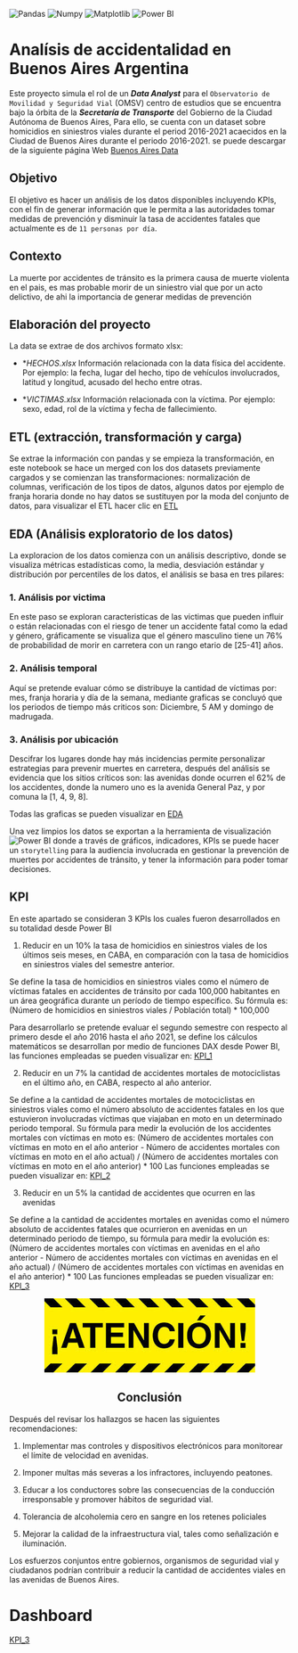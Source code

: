 ![Pandas](https://img.shields.io/badge/-Pandas-333333?style=flat&logo=pandas)
![Numpy](https://img.shields.io/badge/-Numpy-333333?style=flat&logo=numpy)
![Matplotlib](https://img.shields.io/badge/-Matplotlib-333333?style=flat&logo=matplotlib)
![Power BI](https://img.shields.io/badge/-Power%20BI-333333?style=flat&logo=powerbi&logoColor=white)

# Analísis de accidentalidad en Buenos Aires Argentina

Este proyecto simula el rol de un ***Data Analyst*** para el `Observatorio de Movilidad y Seguridad Vial` (OMSV) centro de estudios que se encuentra bajo la órbita de la ***Secretaría de Transporte*** del Gobierno de la Ciudad Autónoma de Buenos Aires, Para ello, se cuenta con un dataset sobre homicidios en siniestros viales durante el period 2016-2021 acaecidos en la Ciudad de Buenos Aires durante el periodo 2016-2021. se puede descargar de la siguiente página Web [Buenos Aires Data](https://data.buenosaires.gob.ar/dataset/victimas-siniestros-viales)

## Objetivo

El objetivo es hacer un análisis de los datos disponibles incluyendo KPIs, con el fin de generar información que le permita a las autoridades tomar medidas de prevención y disminuir la tasa de accidentes fatales que actualmente es de `11 personas por día`.

## Contexto

La muerte por accidentes de tránsito es la primera causa de muerte violenta en el pais, es mas probable morir de un siniestro vial que por un acto delictivo, de ahi la importancia de generar medidas de prevención

## Elaboración del proyecto

La data se extrae de dos archivos formato xlsx:  

*  **HECHOS.xlsx*   Información relacionada con la data física del accidente. Por ejemplo: la fecha, lugar del hecho, tipo de vehículos involucrados, latitud y longitud, acusado del hecho entre otras.

*  **VICTIMAS.xlsx*   Información relacionada con la víctima. Por ejemplo: sexo, edad, rol de la víctima y fecha de fallecimiento.

## ETL (extracción, transformación y carga)

Se extrae la información con pandas y se empieza la transformación, en este notebook se hace un merged con los dos datasets previamente cargados y se comienzan las transformaciones: normalización de columnas, verificación de los tipos de datos, algunos datos por ejemplo de franja horaria donde no hay datos se sustituyen por la moda del conjunto de datos, para visualizar el ETL hacer clic en [ETL](ETL.ipynb)

## EDA (Análisis exploratorio de los datos)

La exploracion de los datos comienza con un análisis descriptivo, donde se visualiza métricas estadísticas como, la media, desviación estándar y distribución por percentiles de los datos, el análisis se basa en tres pilares:

### 1. Análisis por victima

En este paso se exploran caracteristicas de las victimas que pueden influir o están relacionadas con el riesgo de tener un accidente fatal como la edad y género, gráficamente se visualiza que el género masculino tiene un 76% de probabilidad de morir en carretera con un rango etario de [25-41] años.


### 2. Análisis temporal

Aquí se pretende evaluar cómo se distribuye la cantidad de víctimas por: mes, franja horaria y día de la semana, mediante graficas se concluyó que los periodos de tiempo más criticos son: Diciembre, 5 AM y domingo de madrugada.

### 3. Análisis por ubicación

Descifrar los lugares donde hay más incidencias permite personalizar estrategias para prevenir muertes en carretera, después del análisis se evidencia que los sitios críticos son: las avenidas donde ocurren el 62% de los accidentes, donde la numero uno es la avenida General Paz, y por comuna la [1, 4, 9, 8].

Todas las graficas se pueden visualizar en [EDA](EDA.ipynb) 

Una vez limpios los datos se exportan a la herramienta de visualización ![Power BI](https://img.shields.io/badge/-Power%20BI-F2C811?style=flat&logo=powerbi&logoColor=white)
donde a través de gráficos, indicadores, KPIs se puede hacer un `storytelling` para la audiencia involucrada en gestionar la prevención de muertes por accidentes de tránsito, y tener la información para poder tomar decisiones.

## KPI

En este apartado se consideran 3 KPIs los cuales fueron desarrollados en su totalidad desde Power BI

1. Reducir en un 10% la tasa de homicidios en siniestros viales de los últimos seis meses, en CABA, en comparación con la tasa de homicidios en siniestros viales del semestre anterior.
 
Se define la tasa de homicidios en siniestros viales como el número de víctimas fatales en accidentes de tránsito por cada 100,000 habitantes en un área geográfica durante un período de tiempo específico. Su fórmula es: (Número de homicidios en siniestros viales / Población total) * 100,000

Para desarrollarlo se pretende evaluar el segundo semestre con respecto al primero desde el año 2016 hasta el año 2021, se define  los cálculos matemáticos se desarrollan por medio de funciones DAX desde Power BI, las funciones empleadas se pueden visualizar en: [KPI_1](imagenes/kpi_1.png)


2. Reducir en un 7% la cantidad de accidentes mortales de motociclistas en el último año, en CABA, respecto al año anterior.

Se define a la cantidad de accidentes mortales de motociclistas en siniestros viales como el número absoluto de accidentes fatales en los que estuvieron involucradas víctimas que viajaban en moto en un determinado periodo temporal. Su fórmula para medir la evolución de los accidentes mortales con víctimas en moto es: (Número de accidentes mortales con víctimas en moto en el año anterior - Número de accidentes mortales con víctimas en moto en el año actual) / (Número de accidentes mortales con víctimas en moto en el año anterior) * 100
Las funciones empleadas se pueden visualizar en: [KPI_2](imagenes/kpi_2.png)

3. Reducir en un 5% la cantidad de accidentes que ocurren en las avenidas

Se define a la cantidad de accidentes mortales en avenidas como el número absoluto de accidentes fatales que ocurrieron en avenidas en un determinado periodo de tiempo, su fórmula para medir la evolución es: (Número de accidentes mortales con víctimas en avenidas en el año anterior - Número de accidentes mortales con víctimas en avenidas en el año actual) / (Número de accidentes mortales con víctimas en avenidas en el año anterior) * 100
Las funciones empleadas se pueden visualizar en:  [KPI_3](imagenes/kpi_3.png)


<div align="center">

![Imagen](imagenes/atencion..jpg)
## Conclusión
</div>

Después del revisar los hallazgos se hacen las siguientes recomendaciones: 

1. Implementar mas controles y dispositivos electrónicos para monitorear el límite de velocidad en avenidas.

2. Imponer multas más severas a los infractores, incluyendo peatones.

3. Educar a los conductores sobre las consecuencias de la conducción irresponsable y promover hábitos de seguridad vial.

4. Tolerancia de alcoholemia cero en sangre en los retenes policiales

5. Mejorar la calidad de la infraestructura vial, tales como señalización e iluminación.



Los esfuerzos conjuntos entre gobiernos, organismos de seguridad vial y ciudadanos podrían contribuir a reducir la cantidad de accidentes viales en las avenidas de Buenos Aires.


# Dashboard

[KPI_3]([imagenes/kpi_3.png](https://github.com/NestorSaenz/Accidentes-viales-Buenos-Aires/blob/main/imagenes/siniestro_ultimo_copia.pbix))


